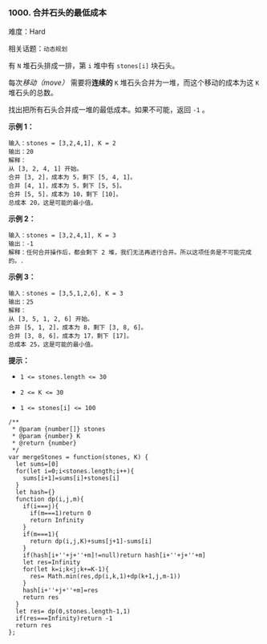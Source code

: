 ### 1000. 合并石头的最低成本

难度：Hard

相关话题：`动态规划`

有  `N`  堆石头排成一排，第  `i`  堆中有 `stones[i]` 块石头。



每次*移动（move）* 需要将**连续的**  `K` 堆石头合并为一堆，而这个移动的成本为这 `K` 堆石头的总数。



找出把所有石头合并成一堆的最低成本。如果不可能，返回  `-1`  。







**示例 1：** 



```
输入：stones = [3,2,4,1], K = 2
输出：20
解释：
从 [3, 2, 4, 1] 开始。
合并 [3, 2]，成本为 5，剩下 [5, 4, 1]。
合并 [4, 1]，成本为 5，剩下 [5, 5]。
合并 [5, 5]，成本为 10，剩下 [10]。
总成本 20，这是可能的最小值。
```


**示例 2：** 



```
输入：stones = [3,2,4,1], K = 3
输出：-1
解释：任何合并操作后，都会剩下 2 堆，我们无法再进行合并。所以这项任务是不可能完成的。.
```


**示例 3：** 



```
输入：stones = [3,5,1,2,6], K = 3
输出：25
解释：
从 [3, 5, 1, 2, 6] 开始。
合并 [5, 1, 2]，成本为 8，剩下 [3, 8, 6]。
合并 [3, 8, 6]，成本为 17，剩下 [17]。
总成本 25，这是可能的最小值。
```






**提示：** 




* `1 <= stones.length <= 30`

* `2 <= K <= 30`

* `1 <= stones[i] <= 100`




```
/**
 * @param {number[]} stones
 * @param {number} K
 * @return {number}
 */
var mergeStones = function(stones, K) {
  let sums=[0]
  for(let i=0;i<stones.length;i++){
    sums[i+1]=sums[i]+stones[i]
  }
  let hash={}
  function dp(i,j,m){
    if(i===j){
      if(m===1)return 0
      return Infinity
    }
    if(m===1){
      return dp(i,j,K)+sums[j+1]-sums[i]
    }
    if(hash[i+''+j+''+m]!=null)return hash[i+''+j+''+m]
    let res=Infinity
    for(let k=i;k<j;k+=K-1){
      res= Math.min(res,dp(i,k,1)+dp(k+1,j,m-1))   
    }
    hash[i+''+j+''+m]=res
    return res
  }
  let res= dp(0,stones.length-1,1)
  if(res===Infinity)return -1
  return res
};
```

